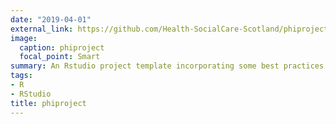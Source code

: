 ```yaml
---
date: "2019-04-01"
external_link: https://github.com/Health-SocialCare-Scotland/phiproject
image:
  caption: phiproject
  focal_point: Smart
summary: An Rstudio project template incorporating some best practices.
tags:
- R 
- RStudio
title: phiproject
---
```

